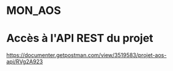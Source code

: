 # MON_AOS
# Accès à l'API REST du projet
https://documenter.getpostman.com/view/3519583/projet-aos-api/RVg2A923
